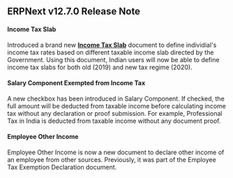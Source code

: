 ## ERPNext v12.7.0 Release Note

#### Income Tax Slab
Introduced a brand new **[Income Tax Slab](http://docs.local:8000/docs/user/manual/en/human-resources/income-tax-slab)** document to define individial's income tax rates based on different taxable income slab directed by the Government.
Using this document, Indian users will now be able to define income tax slabs for both old (2019) and new tax regime (2020).

#### Salary Component Exempted from Income Tax
A new checkbox has been introduced in Salary Component. If checked, the full amount will be deducted from taxable income before calculating income tax without any declaration or proof submission. For example, Professional Tax in India is deducted from taxable income without any document proof.

#### Employee Other Income
Employee Other Income is now a new document to declare other income of an employee from other sources. Previously, it was part of the Employee Tax Exemption Declaration document.